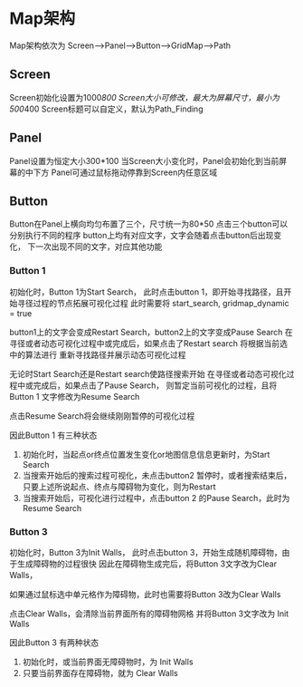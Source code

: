 # Map架构
Map架构依次为
    Screen-->Panel-->Button-->GridMap-->Path

## Screen
Screen初始化设置为1000*800
Screen大小可修改，最大为屏幕尺寸，最小为500*400
Screen标题可以自定义，默认为Path_Finding

## Panel
Panel设置为恒定大小300*100
当Screen大小变化时，Panel会初始化到当前屏幕的中下方
Panel可通过鼠标拖动停靠到Screen内任意区域

## Button
Button在Panel上横向均匀布置了三个，尺寸统一为80*50
点击三个button可以分别执行不同的程序
button上均有对应文字，文字会随着点击button后出现变化，
下一次出现不同的文字，对应其他功能

### Button 1
初始化时，Button 1为Start Search，
此时点击button 1，即开始寻找路径，且开始寻径过程的节点拓展可视化过程
此时需要将 start_search, gridmap_dynamic = true

button1上的文字会变成Restart Search，button2上的文字变成Pause Search
在寻径或者动态可视化过程中或完成后，如果点击了Restart search
将根据当前选中的算法进行 重新寻找路径并展示动态可视化过程

无论时Start Search还是Restart search使路径搜索开始
在寻径或者动态可视化过程中或完成后，如果点击了Pause Search，
则暂定当前可视化的过程，且将Button 1 文字修改为Resume Search

点击Resume Search将会继续刚刚暂停的可视化过程

因此Button 1 有三种状态
1. 初始化时，当起点or终点位置发生变化or地图信息信息更新时，为Start Search
2. 当搜索开始后的搜索过程可视化，未点击button2 暂停时，或者搜索结束后，只要上述所说起点、终点与障碍物为变化，则为Restart 
3. 当搜索开始后，可视化进行过程中，点击button 2 的Pause Search，此时为Resume Search

### Button 3
初始化时，Button 3为Init Walls，
此时点击button 3，开始生成随机障碍物，由于生成障碍物的过程很快
因此在障碍物生成完后，将Button 3文字改为Clear Walls，

如果通过鼠标选中单元格作为障碍物，此时也需要将Button 3改为Clear Walls

点击Clear Walls，会清除当前界面所有的障碍物网格
并将Button 3文字改为 Init Walls

因此Button 3 有两种状态
1. 初始化时，或当前界面无障碍物时，为 Init Walls
2. 只要当前界面存在障碍物，就为 Clear Walls
